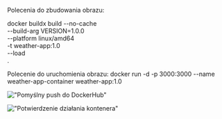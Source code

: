 Polecenia do zbudowania obrazu:

docker buildx build --no-cache \
  --build-arg VERSION=1.0.0 \
  --platform linux/amd64 \
  -t weather-app:1.0 \
  --load \
  .




Polecenie do uruchomienia obrazu:
docker run -d -p 3000:3000 --name weather-app-container weather-app:1.0


!["Pomyślny push do DockerHub"](zdjecia/pomyślnyPushDoHub.png)


!["Potwierdzenie działania kontenera"](zdjecia/działaLokalnieObraz.png)


